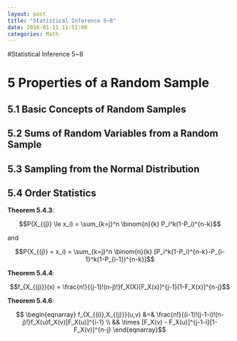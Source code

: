 ```yaml
---
layout: post
title: "Statistical Inference 5~8"
date: 2016-01-11 11:51:00
categories: Math
---
```


#Statistical Inference 5~8

# 5 Properties of a Random Sample

## 5.1 Basic Concepts of Random Samples

## 5.2 Sums of Random Variables from a Random Sample

## 5.3 Sampling from the Normal Distribution

## 5.4 Order Statistics

**Theorem 5.4.3**: 

$$P(X_{(j)} \le x_i) = \sum_{k=j}^n \binom{n}{k} P_i^k(1-P_i)^{n-k}$$

and

$$P(X_{(j)} = x_i) = \sum_{k=j}^n \binom{n}{k} [P_i^k(1-P_i)^{n-k}-P_{i-1}^k(1-P_{i-1})^{n-k}]$$

**Theorem 5.4.4**:

$$f_{X_{(j)}}(x) = \frac{n!}{(j-1)!(n-j)!}f_X(X)[F_X(x)]^{j-1}[1-F_X(x)]^{n-j}$$

**Theorem 5.4.6**:

$$
\begin{eqnarray}
f_{X_{(i)},X_{(j)}}(u,v) &=& \frac{n!}{(i-1)!(j-1-i)!(n-j)!}f_X(u)f_X(v)[F_X(u)]^{i-1} \\
&& \times [F_X(v) - F_X(u)]^{j-1-i}[1-F_X(v)]^{n-j}
\end{eqnarray}$$
